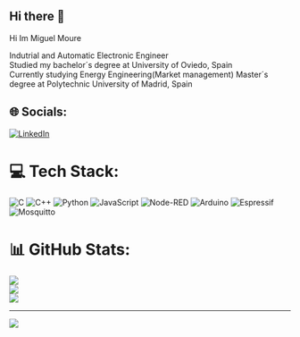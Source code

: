 ## Hi there 👋

Hi Im Miguel Moure

Indutrial and Automatic Electronic Engineer<br/>
Studied my bachelor´s degree at University of Oviedo, Spain<br/>
Currently studying Energy Engineering(Market management) Master´s degree at  Polytechnic University of Madrid, Spain<br/>


## 🌐 Socials:
[![LinkedIn](https://img.shields.io/badge/LinkedIn-%230077B5.svg?logo=linkedin&logoColor=white)](https://www.linkedin.com/in/miguel-moure-prado/) 

# 💻 Tech Stack:
![C](https://img.shields.io/badge/c-%2300599C.svg?style=for-the-badge&logo=c&logoColor=white) ![C++](https://img.shields.io/badge/c++-%2300599C.svg?style=for-the-badge&logo=c%2B%2B&logoColor=white) ![Python](https://img.shields.io/badge/python-3670A0?style=for-the-badge&logo=python&logoColor=ffdd54) ![JavaScript](https://img.shields.io/badge/javascript-%23323330.svg?style=for-the-badge&logo=javascript&logoColor=%23F7DF1E) ![Node-RED](https://img.shields.io/badge/Node--RED-%238F0000.svg?style=for-the-badge&logo=node-red&logoColor=white) ![Arduino](https://img.shields.io/badge/-Arduino-00979D?style=for-the-badge&logo=Arduino&logoColor=white) ![Espressif](https://img.shields.io/badge/espressif-E7352C.svg?style=for-the-badge&logo=espressif&logoColor=white) ![Mosquitto](https://img.shields.io/badge/mosquitto-%233C5280.svg?style=for-the-badge&logo=eclipsemosquitto&logoColor=white)
# 📊 GitHub Stats:
![](https://github-readme-stats.vercel.app/api?username=MiguelMoure&theme=dark&hide_border=false&include_all_commits=true&count_private=true)<br/>
![](https://github-readme-streak-stats.herokuapp.com/?user=MiguelMoure&theme=dark&hide_border=false)<br/>
![](https://github-readme-stats.vercel.app/api/top-langs/?username=MiguelMoure&theme=dark&hide_border=false&include_all_commits=true&count_private=true&layout=compact)

---
[![](https://visitcount.itsvg.in/api?id=MiguelMoure&icon=0&color=0)](https://visitcount.itsvg.in)

<!-- Proudly created with GPRM ( https://gprm.itsvg.in ) -->
